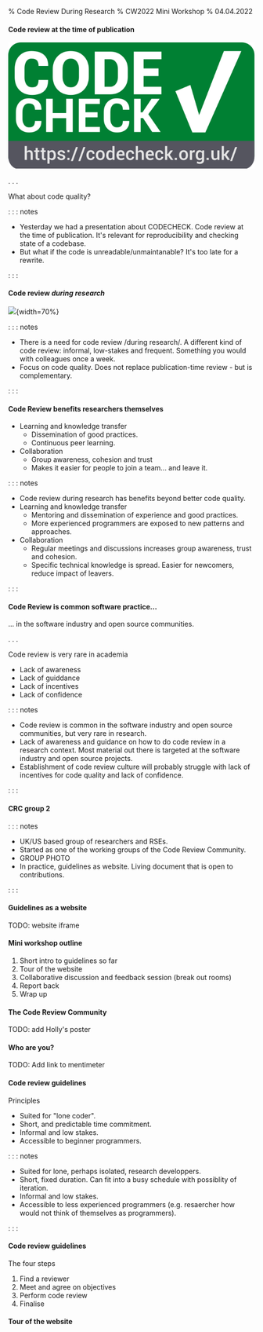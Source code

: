 % Code Review During Research
% CW2022 Mini Workshop
% 04.04.2022

#### Code review at the time of publication

![](img/codecheck_logo.svg "A caption?")

. . .

What about code quality?

: : : notes

- Yesterday we had a presentation about CODECHECK. Code review at the
  time of publication. It's relevant for reproducibility and checking
  state of a codebase.
- But what if the code is unreadable/unmaintanable? It's too late for
  a rewrite.

: : :
#### Code review *during research*

![](img/pexels-christina-morillo-1181469.jpg ""){width=70%}

: : : notes

- There is a need for code review /during research/. A different kind
  of code review: informal, low-stakes and frequent. Something you
  would with colleagues once a week.
- Focus on code quality. Does not replace publication-time review -
  but is complementary.

: : :

#### Code Review benefits researchers themselves

- Learning and knowledge transfer
  - Dissemination of good practices.
  - Continuous peer learning.
- Collaboration
  - Group awareness, cohesion and trust
  - Makes it easier for people to join a team... and leave it.

: : : notes

- Code review during research has benefits beyond better code quality.
- Learning and knowledge transfer
  + Mentoring and dissemination of experience and good practices.
  + More experienced programmers are exposed to new patterns and
    approaches.
- Collaboration
  + Regular meetings and discussions increases group awareness, trust
    and cohesion.
  + Specific technical knowledge is spread. Easier for newcomers,
    reduce impact of leavers.

: : :

#### Code Review is common software practice...

... in the software industry and open source communities.

. . .

Code review is very rare in academia
- Lack of awareness
- Lack of guiddance
- Lack of incentives
- Lack of confidence

: : : notes

- Code review is common in the software industry and open source
  communities, but very rare in research.
- Lack of awareness and guidance on how to do code review in a
  research context. Most material out there is targeted at the
  software industry and open source projects.
- Establishment of code review culture will probably struggle with
  lack of incentives for code quality and lack of confidence.

: : :

#### CRC group 2

: : : notes

- UK/US based group of researchers and RSEs.
- Started as one of the working groups of the Code Review Community.
- GROUP PHOTO
- In practice, guidelines as website. Living document that is open to
  contributions.

: : :

#### Guidelines as a website

TODO: website iframe

#### Mini workshop outline

1. Short intro to guidelines so far
2. Tour of the website
3. Collaborative discussion and feedback session (break out rooms)
4. Report back
5. Wrap up

#### The Code Review Community

TODO: add Holly's poster

#### Who are you?

TODO: Add link to mentimeter

#### Code review guidelines

Principles

- Suited for "lone coder".
- Short, and predictable time commitment.
- Informal and low stakes.
- Accessible to beginner programmers.

: : : notes

- Suited for lone, perhaps isolated, research developpers.
- Short, fixed duration. Can fit into a busy schedule with possiblity
  of iteration.
- Informal and low stakes.
- Accessible to less experienced programmers (e.g. resaercher how
  would not think of themselves as programmers).

: : :

#### Code review guidelines

The four steps

1. Find a reviewer
2. Meet and agree on objectives
3. Perform code review
4. Finalise

#### Tour of the website
